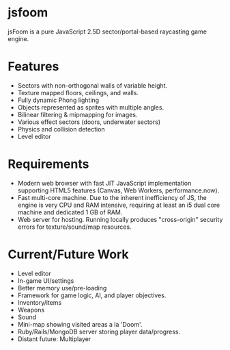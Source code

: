 jsfoom
======

jsFoom is a pure JavaScript 2.5D sector/portal-based raycasting game engine.

# Features

* Sectors with non-orthogonal walls of variable height.
* Texture mapped floors, ceilings, and walls.
* Fully dynamic Phong lighting
* Objects represented as sprites with multiple angles.
* Bilinear filtering & mipmapping for images.
* Various effect sectors (doors, underwater sectors)
* Physics and collision detection
* Level editor

# Requirements

* Modern web browser with fast JIT JavaScript implementation supporting HTML5 features (Canvas, Web Workers, performance.now).
* Fast multi-core machine. Due to the inherent inefficiency of JS, the engine is very CPU and RAM intensive, requiring at least an i5 dual core machine and dedicated 1 GB of RAM.
* Web server for hosting. Running locally produces "cross-origin" security errors for texture/sound/map resources.

# Current/Future Work

* Level editor
* In-game UI/settings
* Better memory use/pre-loading
* Framework for game logic, AI, and player objectives.
* Inventory/items
* Weapons
* Sound
* Mini-map showing visited areas a la 'Doom'.
* Ruby/Rails/MongoDB server storing player data/progress.
* Distant future: Multiplayer
